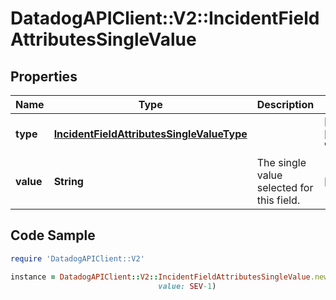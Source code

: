# DatadogAPIClient::V2::IncidentFieldAttributesSingleValue

## Properties

Name | Type | Description | Notes
------------ | ------------- | ------------- | -------------
**type** | [**IncidentFieldAttributesSingleValueType**](IncidentFieldAttributesSingleValueType.md) |  | [optional] [default to &#39;dropdown&#39;]
**value** | **String** | The single value selected for this field. | [optional] 

## Code Sample

```ruby
require 'DatadogAPIClient::V2'

instance = DatadogAPIClient::V2::IncidentFieldAttributesSingleValue.new(type: null,
                                 value: SEV-1)
```


